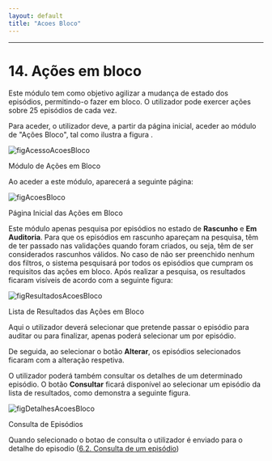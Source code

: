 ```yaml
---
layout: default
title: "Acoes Bloco"
---
```



---
<div id="acoesBloco"></div>

# 14. Ações em bloco

Este módulo tem como objetivo agilizar a mudança de estado dos episódios, permitindo-o fazer em bloco. O utilizador pode exercer ações sobre 25 episódios de cada vez.

Para aceder, o utilizador deve, a partir da página inicial, aceder ao módulo de "Ações Bloco", tal como ilustra a figura [](#figAcessoAcoesBloco). 

![figAcessoAcoesBloco](img/pages/14_1.jpg) 

<p class="caption" id="figAcessoAcoesBloco">Módulo de Ações em Bloco</p>

Ao aceder a este módulo, aparecerá a seguinte página:

![figAcoesBloco](img/pages/14_2.jpg)

<p class="caption" id="figAcessoAcoesBloco">Página Inicial das Ações em Bloco</p>

Este módulo apenas pesquisa por episódios no estado de **Rascunho** e **Em Auditoria**. Para que os episódios em rascunho apareçam na pesquisa, têm de ter passado nas validações quando foram criados, ou seja, têm de ser considerados rascunhos válidos.
No caso de não ser preenchido nenhum dos filtros, o sistema pesquisará por todos os episódios que cumpram os requisitos das ações em bloco.
Após realizar a pesquisa, os resultados ficaram visíveis de acordo com a seguinte figura:

![figResultadosAcoesBloco](img/pages/14_3.jpg) 

<p class="caption" id="figResultadosAcoesBloco">Lista de Resultados das Ações em Bloco</p>

Aqui o utilizador deverá selecionar que pretende passar o episódio para auditar ou para finalizar, apenas poderá selecionar um por episódio.

De seguida, ao selecionar o botão **Alterar**, os episódios selecionados ficaram com a alteração respetiva.

O utilizador poderá também consultar os detalhes de um determinado episódio. O botão **Consultar** ficará disponível ao selecionar um episódio da lista de resultados, como demonstra a seguinte figura.

![figDetalhesAcoesBloco](img/pages/14_4.jpg) 

<p class="caption" id="figResultadosAcoesBloco">Consulta de Episódios</p>

Quando selecionado o botao de consulta o utilizador é enviado para o detalhe do episodio ([6.2. Consulta de um episódio](#codificacao-consulta-de-episodios))